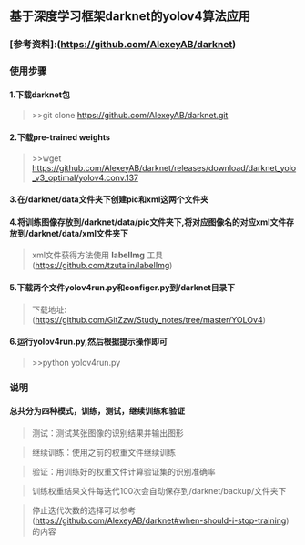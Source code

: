 ## 基于深度学习框架darknet的yolov4算法应用

### [参考资料]:(https://github.com/AlexeyAB/darknet)


### 使用步骤
#### 1.下载darknet包

> \>>git clone https://github.com/AlexeyAB/darknet.git


#### 2.下载pre-trained weights

> \>>wget https://github.com/AlexeyAB/darknet/releases/download/darknet_yolo_v3_optimal/yolov4.conv.137


#### 3.在/darknet/data文件夹下创建pic和xml这两个文件夹


#### 4.将训练图像存放到/darknet/data/pic文件夹下,将对应图像名的对应xml文件存放到/darknet/data/xml文件夹下

> xml文件获得方法使用 **labelImg** 工具(https://github.com/tzutalin/labelImg)


#### 5.下载两个文件yolov4run.py和configer.py到/darknet目录下

> 下载地址:(https://github.com/GitZzw/Study_notes/tree/master/YOLOv4)


#### 6.运行yolov4run.py,然后根据提示操作即可
> \>>python yolov4run.py



### 说明

#### 总共分为四种模式，训练，测试，继续训练和验证
   
>   测试：测试某张图像的识别结果并输出图形
   
>   继续训练：使用之前的权重文件继续训练
   
>   验证：用训练好的权重文件计算验证集的识别准确率

>  训练权重结果文件每迭代100次会自动保存到/darknet/backup/文件夹下

>  停止迭代次数的选择可以参考(https://github.com/AlexeyAB/darknet#when-should-i-stop-training)的内容
